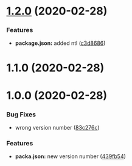 # [1.2.0](https://github.com/DerZyklop/dotfiles/compare/v1.1.0...v1.2.0) (2020-02-28)


### Features

* **package.json:** added ntl ([c3d8686](https://github.com/DerZyklop/dotfiles/commit/c3d868606f9374e023b2abb3364ed38fd9d8ee0f))



# 1.1.0 (2020-02-28)



# 1.0.0 (2020-02-28)


### Bug Fixes

* wrong version number ([83c276c](https://github.com/DerZyklop/dotfiles/commit/83c276c1653adda3d94e3d88f9cb79c6c745044f))


### Features

* **packa.json:** new version number ([439fb54](https://github.com/DerZyklop/dotfiles/commit/439fb545ebc2406664ccd5df5acc8d02d78d4da6))



